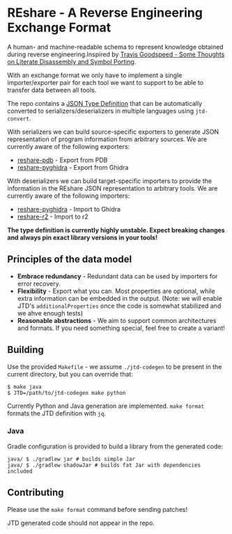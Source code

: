 # REshare - A Reverse Engineering Exchange Format

A human- and machine-readable schema to represent knowledge obtained during reverse engineering.Inspired by [Travis Goodspeed - Some Thoughts on Literate Disassembly and Symbol Porting](https://www.youtube.com/watch?v=HyTkqcfSv4w).

With an exchange format we only have to implement a single importer/exporter pair for each tool we want to support to be able to transfer data between all tools. 

The repo contains a [JSON Type Definition](https://jsontypedef.com/) that can be automatically converted to serializers/deserializers in multiple languages using `jtd-convert`. 

With serializers we can build source-specific exporters to generate JSON representation of program information from arbitrary sources. We are currently aware of the following exporters:

* [reshare-pdb](https://github.com/v-p-b/reshare-pdb) - Export from PDB
* [reshare-pyghidra](https://github.com/v-p-b/reshare-pyghidra) - Export from Ghidra

With deserializers we can build target-specific importers to provide the information in the REshare JSON representation to arbitrary tools. We are currently aware of the following importers:

* [reshare-pyghidra](https://github.com/v-p-b/reshare-pyghidra) - Import to Ghidra
* [reshare-r2](https://github.com/v-p-b/reshare-r2) - Import to r2

**The type definition is currently highly unstable. Expect breaking changes and always pin exact library versions in your tools!**

## Principles of the data model

* **Embrace redundancy** - Redundant data can be used by importers for error recovery.
* **Flexibility** - Export what you can. Most properties are optional, while extra information can be embedded in the output. (Note: we will enable JTD's `additionalProperties` once the code is somewhat stabilized and we ahve enough tests)
* **Reasonable abstractions** - We aim to support common architectures and formats. If you need something special, feel free to create a variant!

## Building

Use the provided `Makefile` - we assume `./jtd-codegen` to be present in the current directory, but you can override that:

```
$ make java
$ JTD=/path/to/jtd-codegen make python
```

Currently Python and Java generation are implemented. `make format` formats the JTD definition with `jq`.

### Java

Gradle configuration is provided to build a library from the generated code:

```
java/ $ ./gradlew jar # builds simple Jar 
java/ $ ./gradlew shadowJar # builds fat Jar with dependencies included
```

## Contributing

Please use the `make format` command before sending patches!

JTD generated code should not appear in the repo. 

